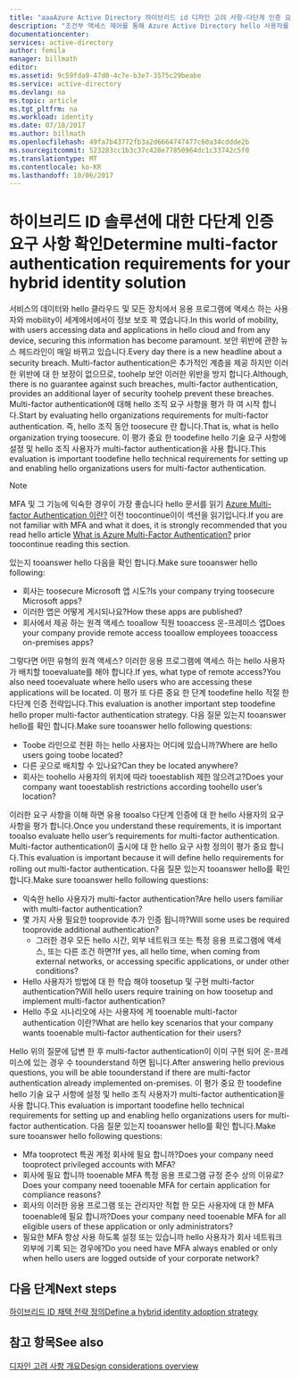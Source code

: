 ```yaml
---
title: "aaaAzure Active Directory 하이브리드 id 디자인 고려 사항-다단계 인증 요구 사항 결정"
description: "조건부 액세스 제어를 통해 Azure Active Directory hello 사용자를 인증할 때 및 toohello 응용 프로그램 액세스를 허용 하기 전에 선택 hello 특정 상태를 확인 합니다. 이러한 조건이 충족 되 면 hello 사용자가 인증 되 고 toohello 응용 프로그램 액세스를 허용 합니다."
documentationcenter: 
services: active-directory
author: femila
manager: billmath
editor: 
ms.assetid: 9c59fda9-47d0-4c7e-b3e7-3575c29beabe
ms.service: active-directory
ms.devlang: na
ms.topic: article
ms.tgt_pltfrm: na
ms.workload: identity
ms.date: 07/18/2017
ms.author: billmath
ms.openlocfilehash: 49fa7b43772fb3a2d6664747477c60a34cddde2b
ms.sourcegitcommit: 523283cc1b3c37c428e77850964dc1c33742c5f0
ms.translationtype: MT
ms.contentlocale: ko-KR
ms.lasthandoff: 10/06/2017
---
```

# <a name="determine-multi-factor-authentication-requirements-for-your-hybrid-identity-solution"></a><span data-ttu-id="229f0-104">하이브리드 ID 솔루션에 대한 다단계 인증 요구 사항 확인</span><span class="sxs-lookup"><span data-stu-id="229f0-104">Determine multi-factor authentication requirements for your hybrid identity solution</span></span>
<span data-ttu-id="229f0-105">서비스의 데이터와 hello 클라우드 및 모든 장치에서 응용 프로그램에 액세스 하는 사용자와 mobility이 세계에서에서이 정보 보호 꽉 였습니다.</span><span class="sxs-lookup"><span data-stu-id="229f0-105">In this world of mobility, with users accessing data and applications in hello cloud and from any device, securing this information has become paramount.</span></span>  <span data-ttu-id="229f0-106">보안 위반에 관한 뉴스 헤드라인이 매일 바뀌고 있습니다.</span><span class="sxs-lookup"><span data-stu-id="229f0-106">Every day there is a new headline about a security breach.</span></span>  <span data-ttu-id="229f0-107">Multi-factor authentication은 추가적인 계층을 제공 하지만 이러한 위반에 대 한 보장이 없으므로, toohelp 보안 이러한 위반을 방지 합니다.</span><span class="sxs-lookup"><span data-stu-id="229f0-107">Although, there is no guarantee against such breaches, multi-factor authentication, provides an additional layer of security toohelp prevent these breaches.</span></span>
<span data-ttu-id="229f0-108">Multi-factor authentication에 대해 hello 조직 요구 사항을 평가 하 여 시작 합니다.</span><span class="sxs-lookup"><span data-stu-id="229f0-108">Start by evaluating hello organizations requirements for multi-factor authentication.</span></span> <span data-ttu-id="229f0-109">즉, hello 조직 동안 toosecure 란 합니다.</span><span class="sxs-lookup"><span data-stu-id="229f0-109">That is, what is hello organization trying toosecure.</span></span>  <span data-ttu-id="229f0-110">이 평가 중요 한 toodefine hello 기술 요구 사항에 설정 및 hello 조직 사용자가 multi-factor authentication을 사용 합니다.</span><span class="sxs-lookup"><span data-stu-id="229f0-110">This evaluation is important toodefine hello technical requirements for setting up and enabling hello organizations users for multi-factor authentication.</span></span>

> [!NOTE]
> <span data-ttu-id="229f0-111">MFA 및 그 기능에 익숙한 경우이 가장 좋습니다 hello 문서를 읽기 [Azure Multi-factor Authentication 이란?](../multi-factor-authentication/multi-factor-authentication.md) 이전 toocontinue이이 섹션을 읽기입니다.</span><span class="sxs-lookup"><span data-stu-id="229f0-111">If you are not familiar with MFA and what it does, it is strongly recommended that you read hello article [What is Azure Multi-Factor Authentication?](../multi-factor-authentication/multi-factor-authentication.md) prior toocontinue reading this section.</span></span>
> 
> 

<span data-ttu-id="229f0-112">있는지 tooanswer hello 다음을 확인 합니다.</span><span class="sxs-lookup"><span data-stu-id="229f0-112">Make sure tooanswer hello following:</span></span>

* <span data-ttu-id="229f0-113">회사는 toosecure Microsoft 앱 시도?</span><span class="sxs-lookup"><span data-stu-id="229f0-113">Is your company trying toosecure Microsoft apps?</span></span> 
* <span data-ttu-id="229f0-114">이러한 앱은 어떻게 게시되나요?</span><span class="sxs-lookup"><span data-stu-id="229f0-114">How these apps are published?</span></span>
* <span data-ttu-id="229f0-115">회사에서 제공 하는 원격 액세스 tooallow 직원 tooaccess 온-프레미스 앱</span><span class="sxs-lookup"><span data-stu-id="229f0-115">Does your company provide remote access tooallow employees tooaccess on-premises apps?</span></span>

<span data-ttu-id="229f0-116">그렇다면 어떤 유형의 원격 액세스? 이러한 응용 프로그램에 액세스 하는 hello 사용자가 배치할 tooevaluate를 해야 합니다.</span><span class="sxs-lookup"><span data-stu-id="229f0-116">If yes, what type of remote access?You also need tooevaluate where hello users who are accessing these applications will be located.</span></span> <span data-ttu-id="229f0-117">이 평가 또 다른 중요 한 단계 toodefine hello 적절 한 다단계 인증 전략입니다.</span><span class="sxs-lookup"><span data-stu-id="229f0-117">This evaluation is another important step toodefine hello proper multi-factor authentication strategy.</span></span> <span data-ttu-id="229f0-118">다음 질문 있는지 tooanswer hello를 확인 합니다.</span><span class="sxs-lookup"><span data-stu-id="229f0-118">Make sure tooanswer hello following questions:</span></span>

* <span data-ttu-id="229f0-119">Toobe 라인으로 전환 하는 hello 사용자는 어디에 있습니까?</span><span class="sxs-lookup"><span data-stu-id="229f0-119">Where are hello users going toobe located?</span></span>
* <span data-ttu-id="229f0-120">다른 곳으로 배치할 수 있나요?</span><span class="sxs-lookup"><span data-stu-id="229f0-120">Can they be located anywhere?</span></span>
* <span data-ttu-id="229f0-121">회사는 toohello 사용자의 위치에 따라 tooestablish 제한 않으려고?</span><span class="sxs-lookup"><span data-stu-id="229f0-121">Does your company want tooestablish restrictions according toohello user’s location?</span></span>

<span data-ttu-id="229f0-122">이러한 요구 사항을 이해 하면 유용 tooalso 다단계 인증에 대 한 hello 사용자의 요구 사항을 평가 합니다.</span><span class="sxs-lookup"><span data-stu-id="229f0-122">Once you understand these requirements, it is important tooalso evaluate hello user’s requirements for multi-factor authentication.</span></span> <span data-ttu-id="229f0-123">Multi-factor authentication이 출시에 대 한 hello 요구 사항 정의이 평가 중요 합니다.</span><span class="sxs-lookup"><span data-stu-id="229f0-123">This evaluation is important because it will define hello requirements for rolling out multi-factor authentication.</span></span> <span data-ttu-id="229f0-124">다음 질문 있는지 tooanswer hello를 확인 합니다.</span><span class="sxs-lookup"><span data-stu-id="229f0-124">Make sure tooanswer hello following questions:</span></span>

* <span data-ttu-id="229f0-125">익숙한 hello 사용자가 multi-factor authentication?</span><span class="sxs-lookup"><span data-stu-id="229f0-125">Are hello users familiar with multi-factor authentication?</span></span>
* <span data-ttu-id="229f0-126">몇 가지 사용 필요한 tooprovide 추가 인증 됩니까?</span><span class="sxs-lookup"><span data-stu-id="229f0-126">Will some uses be required tooprovide additional authentication?</span></span>  
  * <span data-ttu-id="229f0-127">그러한 경우 모든 hello 시간, 외부 네트워크 또는 특정 응용 프로그램에 액세스, 또는 다른 조건 하면?</span><span class="sxs-lookup"><span data-stu-id="229f0-127">If yes, all hello time, when coming from external networks, or accessing specific applications, or under other conditions?</span></span>
* <span data-ttu-id="229f0-128">Hello 사용자가 방법에 대 한 학습 해야 toosetup 및 구현 multi-factor authentication?</span><span class="sxs-lookup"><span data-stu-id="229f0-128">Will hello users require training on how toosetup and implement multi-factor authentication?</span></span>
* <span data-ttu-id="229f0-129">Hello 주요 시나리오에 사는 사용자에 게 tooenable multi-factor authentication 이란?</span><span class="sxs-lookup"><span data-stu-id="229f0-129">What are hello key scenarios that your company wants tooenable multi-factor authentication for their users?</span></span>

<span data-ttu-id="229f0-130">Hello 위의 질문에 답변 한 후 multi-factor authentication이 이미 구현 되어 온-프레미스에 있는 경우 수 toounderstand 하면 됩니다.</span><span class="sxs-lookup"><span data-stu-id="229f0-130">After answering hello previous questions, you will be able toounderstand if there are multi-factor authentication already implemented on-premises.</span></span> <span data-ttu-id="229f0-131">이 평가 중요 한 toodefine hello 기술 요구 사항에 설정 및 hello 조직 사용자가 multi-factor authentication을 사용 합니다.</span><span class="sxs-lookup"><span data-stu-id="229f0-131">This evaluation is important toodefine hello technical requirements for setting up and enabling hello organizations users for multi-factor authentication.</span></span> <span data-ttu-id="229f0-132">다음 질문 있는지 tooanswer hello를 확인 합니다.</span><span class="sxs-lookup"><span data-stu-id="229f0-132">Make sure tooanswer hello following questions:</span></span>

* <span data-ttu-id="229f0-133">Mfa tooprotect 특권 계정 회사에 필요 합니까?</span><span class="sxs-lookup"><span data-stu-id="229f0-133">Does your company need tooprotect privileged accounts with MFA?</span></span>
* <span data-ttu-id="229f0-134">회사에 필요 합니까 tooenable MFA 특정 응용 프로그램 규정 준수 상의 이유로?</span><span class="sxs-lookup"><span data-stu-id="229f0-134">Does your company need tooenable MFA for certain application for compliance reasons?</span></span>
* <span data-ttu-id="229f0-135">회사의 이러한 응용 프로그램 또는 관리자만 적합 한 모든 사용자에 대 한 MFA tooenable에 필요 합니까?</span><span class="sxs-lookup"><span data-stu-id="229f0-135">Does your company need tooenable MFA for all eligible users of these application or only administrators?</span></span>
* <span data-ttu-id="229f0-136">필요한 MFA 항상 사용 하도록 설정 또는 있습니까 hello 사용자가 회사 네트워크 외부에 기록 되는 경우에?</span><span class="sxs-lookup"><span data-stu-id="229f0-136">Do you need have MFA always enabled or only when hello users are logged outside of your corporate network?</span></span>

## <a name="next-steps"></a><span data-ttu-id="229f0-137">다음 단계</span><span class="sxs-lookup"><span data-stu-id="229f0-137">Next steps</span></span>
[<span data-ttu-id="229f0-138">하이브리드 ID 채택 전략 정의</span><span class="sxs-lookup"><span data-stu-id="229f0-138">Define a hybrid identity adoption strategy</span></span>](active-directory-hybrid-identity-design-considerations-identity-adoption-strategy.md)

## <a name="see-also"></a><span data-ttu-id="229f0-139">참고 항목</span><span class="sxs-lookup"><span data-stu-id="229f0-139">See also</span></span>
[<span data-ttu-id="229f0-140">디자인 고려 사항 개요</span><span class="sxs-lookup"><span data-stu-id="229f0-140">Design considerations overview</span></span>](active-directory-hybrid-identity-design-considerations-overview.md)


